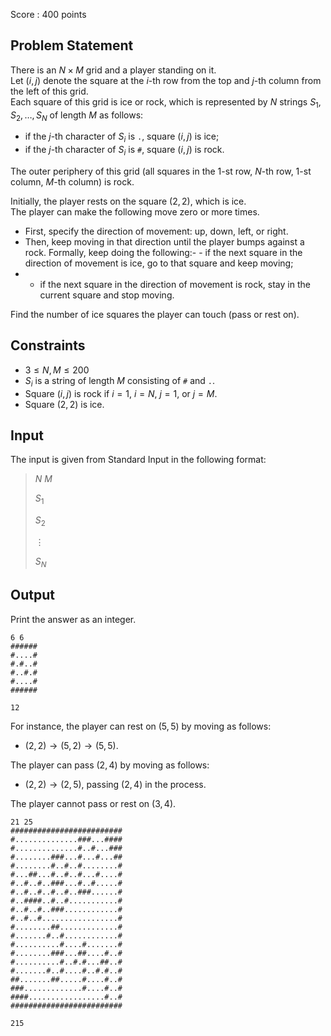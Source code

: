 Score : $400$ points

## Problem Statement

There is an $N \times M$ grid and a player standing on it.<br>
Let $(i,j)$ denote the square at the $i$-th row from the top and $j$-th column from the left of this grid.<br>
Each square of this grid is ice or rock, which is represented by $N$ strings $S_1,S_2,\dots,S_N$ of length $M$ as follows:

- if the $j$-th character of $S_i$ is `.`, square $(i,j)$ is ice;
- if the $j$-th character of $S_i$ is `#`, square $(i,j)$ is rock.

The outer periphery of this grid (all squares in the $1$-st row, $N$-th row, $1$-st column, $M$-th column) is rock.

Initially, the player rests on the square $(2,2)$, which is ice.<br>
The player can make the following move zero or more times.

- First, specify the direction of movement: up, down, left, or right.
- Then, keep moving in that direction until the player bumps against a rock. Formally, keep doing the following:-   - if the next square in the direction of movement is ice, go to that square and keep moving;
-   - if the next square in the direction of movement is rock, stay in the current square and stop moving.

Find the number of ice squares the player can touch (pass or rest on).

## Constraints

- $3 \le N,M \le 200$
- $S_i$ is a string of length $M$ consisting of `#` and `.`.
- Square $(i, j)$ is rock if $i=1$, $i=N$, $j=1$, or $j=M$.
- Square $(2,2)$ is ice.

## Input

The input is given from Standard Input in the following format:

> $N$ $M$
> 
> $S_1$
> 
> $S_2$
> 
> $\vdots$
> 
> $S_N$

## Output

Print the answer as an integer.

```input1
6 6
######
#....#
#.#..#
#..#.#
#....#
######
```

```output1
12
```

For instance, the player can rest on $(5,5)$ by moving as follows:

- $(2,2) \rightarrow (5,2) \rightarrow (5,5)$.

The player can pass $(2,4)$ by moving as follows:

- $(2,2) \rightarrow (2,5)$, passing $(2,4)$ in the process.

The player cannot pass or rest on $(3,4)$.

```input2
21 25
#########################
#..............###...####
#..............#..#...###
#........###...#...#...##
#........#..#..#........#
#...##...#..#..#...#....#
#..#..#..###...#..#.....#
#..#..#..#..#..###......#
#..####..#..#...........#
#..#..#..###............#
#..#..#.................#
#........##.............#
#.......#..#............#
#..........#....#.......#
#........###...##....#..#
#..........#..#.#...##..#
#.......#..#....#..#.#..#
##.......##.....#....#..#
###.............#....#..#
####.................#..#
#########################
```

```output2
215
```